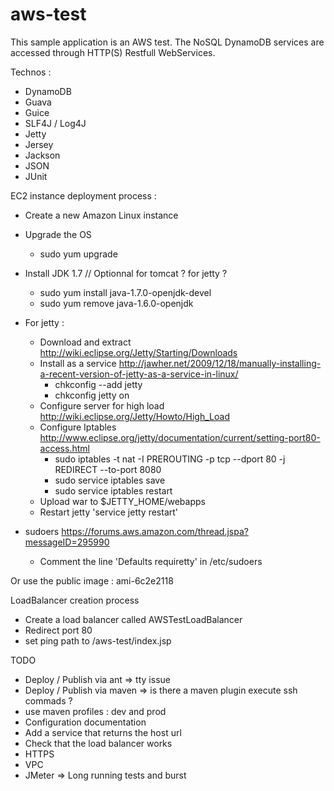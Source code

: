 aws-test
========

This sample application is an AWS test. The NoSQL DynamoDB services are accessed through HTTP(S) Restfull WebServices.

Technos :
- DynamoDB
- Guava
- Guice
- SLF4J / Log4J
- Jetty
- Jersey
- Jackson
- JSON
- JUnit

EC2 instance deployment process :
- Create a new Amazon Linux instance
- Upgrade the OS 
    + sudo yum upgrade
- Install JDK 1.7 // Optionnal for tomcat ? for jetty ?
    + sudo yum install java-1.7.0-openjdk-devel
    + sudo yum remove java-1.6.0-openjdk

- For jetty :
  - Download and extract http://wiki.eclipse.org/Jetty/Starting/Downloads
  - Install as a service http://jawher.net/2009/12/18/manually-installing-a-recent-version-of-jetty-as-a-service-in-linux/
      + chkconfig --add jetty
      + chkconfig jetty on
  - Configure server for high load http://wiki.eclipse.org/Jetty/Howto/High_Load
  - Configure Iptables http://www.eclipse.org/jetty/documentation/current/setting-port80-access.html
      + sudo iptables -t nat -I PREROUTING -p tcp --dport 80 -j REDIRECT --to-port 8080
      + sudo service iptables save
      + sudo service iptables restart
  - Upload war to $JETTY_HOME/webapps
  - Restart jetty 'service jetty restart'

- sudoers https://forums.aws.amazon.com/thread.jspa?messageID=295990
  - Comment the line 'Defaults requiretty' in /etc/sudoers

Or use the public image : ami-6c2e2118

LoadBalancer creation process
- Create a load balancer called AWSTestLoadBalancer
- Redirect port 80
- set ping path to /aws-test/index.jsp

TODO
- Deploy / Publish via ant => tty issue
- Deploy / Publish via maven => is there a maven plugin execute ssh commads ?
- use maven profiles : dev and prod
- Configuration documentation 
- Add a service that returns the host url
- Check that the load balancer works
- HTTPS
- VPC
- JMeter => Long running tests and burst

